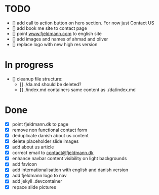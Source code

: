 # TODO

- [] add call to action button on hero section. For now just Contact US 
- [] add book me site to contact page
- [] point www.fjeldmann.com to english site
- [] add images and names of ahmad and oliver
- [] replace logo with new high res version

# In progress
- [] cleanup file structure:
    - [] ./da.md should be deleted?
    - [] ./index.md containers same content as ./da/index.md

# Done

- [x] point fjeldmann.dk to page 
- [x] remove non functional contact form  
- [x] deduplicate danish about us content
- [x] delete placeholder slide images
- [x] add about us article
- [x] correct email to contact@fjeldmann.dk
- [x] enhance navbar content visibility on light backgrounds
- [x] add favicon
- [x] add internationalisation with english and danish version
- [x] add fjeldmann logo to nav
- [x] add jekyll .devcontainer 
- [x] repace slide pictures  
